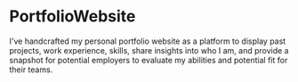 # PortfolioWebsite
I've handcrafted my personal portfolio website as a platform to display past projects, work experience, skills, share insights into who I am, and provide a snapshot for potential employers to evaluate my abilities and potential fit for their teams.

